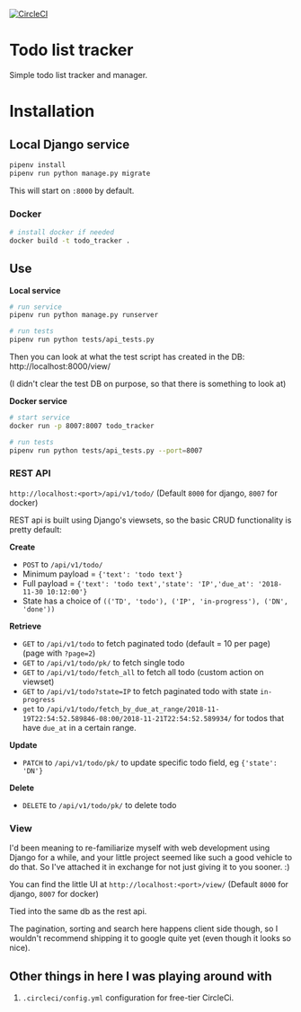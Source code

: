 [![CircleCI](https://circleci.com/gh/RomHartmann/todo_tracker.svg?style=svg)](https://circleci.com/gh/RomHartmann/todo_tracker)

Todo list tracker
=================

Simple todo list tracker and manager.

# Installation

## Local Django service

```bash
pipenv install
pipenv run python manage.py migrate
```

This will start on `:8000` by default.

### Docker

```bash
# install docker if needed
docker build -t todo_tracker .
```


## Use

**Local service**
```bash
# run service
pipenv run python manage.py runserver

# run tests
pipenv run python tests/api_tests.py
```

Then you can look at what the test script has created in the DB:
http://localhost:8000/view/

(I didn't clear the test DB on purpose, so that there is something to look at)

**Docker service**
```bash
# start service
docker run -p 8007:8007 todo_tracker

# run tests
pipenv run python tests/api_tests.py --port=8007
```

### REST API

`http://localhost:<port>/api/v1/todo/`  (Default `8000` for django, `8007` for docker)

REST api is built using Django's viewsets, so the basic CRUD functionality is pretty default:

**Create**
- `POST` to `/api/v1/todo/`
- Minimum payload = `{'text': 'todo text'}`
- Full payload = `{'text': 'todo text','state': 'IP','due_at': '2018-11-30 10:12:00'}`
- State has a choice of `(('TD', 'todo'), ('IP', 'in-progress'), ('DN', 'done'))`

**Retrieve**
- `GET` to `/api/v1/todo`  to fetch paginated todo (default = 10 per page) (page with `?page=2`)
- `GET` to `/api/v1/todo/pk/`  to fetch single todo
- `GET` to `/api/v1/todo/fetch_all`  to fetch all todo (custom action on viewset)
- `GET` to `/api/v1/todo?state=IP`  to fetch paginated todo with state `in-progress`
- `get` to `/api/v1/todo/fetch_by_due_at_range/2018-11-19T22:54:52.589846-08:00/2018-11-21T22:54:52.589934/` for todos that have `due_at` in a certain range.

**Update**
- `PATCH` to `/api/v1/todo/pk/` to update specific todo field, eg `{'state': 'DN'}`

**Delete**
- `DELETE` to `/api/v1/todo/pk/` to delete todo


### View
I'd been meaning to re-familiarize myself with web development using Django for a while, and your little project
seemed like such a good vehicle to do that.  So I've attached it in exchange for not just giving it to you sooner. :)

You can find the little UI at  `http://localhost:<port>/view/`  (Default `8000` for django, `8007` for docker)

Tied into the same db as the rest api. 
 
The pagination, sorting and search here happens client side though, so I wouldn't
recommend shipping it to google quite yet (even though it looks so nice).


## Other things in here I was playing around with 

1. `.circleci/config.yml` configuration for free-tier CircleCi.
